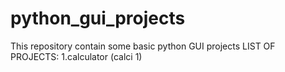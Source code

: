 # python_gui_projects
This repository contain some basic python GUI projects
LIST OF PROJECTS:
1.calculator (calci 1)
